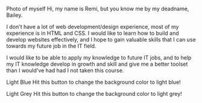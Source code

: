 Photo of myself
Hi, my name is Remi, but you know me by my deadname, Bailey.



I don't have a lot of web development/design experience, most of my experience is in HTML and CSS. I would like to learn how to build and develop websites effectively, and I hope to gain valuable skills that I can use towards my future job in the IT field.



I would like to be able to apply my knowledge to future IT jobs, and to help my IT knowledge develop in growth and skill and give me a better toolset than I would've had had I not taken this course.

Light Blue
Hit this button to change the background color to light blue!

Light Grey
Hit this button to change the background color to light grey!
